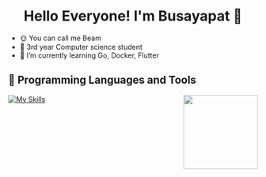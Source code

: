 <h1 align="center"> Hello Everyone! I'm Busayapat 👋</h1>

- 🌞 You can call me Beam
- 🐧 3rd year Computer science student
- 🌱 I’m currently learning Go, Docker, Flutter

## 💾 Programming Languages and Tools
<img src="https://github-readme-stats.vercel.app/api/top-langs?username=tdysq03&layout=compact&hide_border=true&theme=gotham" height="150" align="right"/>

[![My Skills](https://skillicons.dev/icons?i=java,cs,python,js,html,css,php,figma,ps,ai,sketchup&perline=7)](https://skillicons.dev)
